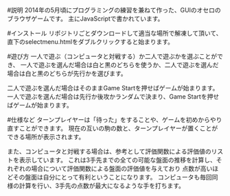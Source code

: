 #説明
2014年の5月頃にプログラミングの練習を兼ねて作った、GUIのオセロのブラウザゲームです。
主にJavaScriptで書かれています。

#インストール
リポジトリごとダウンロードして適当な場所で解凍して頂いて、直下のselectmenu.htmlをダブルクリックすると始まります。

#遊び方
一人で遊ぶ（コンピュータと対戦する）か二人で遊ぶかを選ぶことができ、
一人で遊ぶを選んだ場合は白と黒のどちらを使うか、二人で遊ぶを選んだ場合は白と黒のどちらが先行かを選びます。

二人で遊ぶを選んだ場合はそのままGame Startを押せばゲームが始まります。
一人で遊ぶを選んだ場合は先行か後攻かランダムで決まり、Game Startを押せばゲームが始まります。

#仕様など
ターンプレイヤーは「待った」をすることや、ゲームを初めからやり直すことができます。
現在の互いの駒の数と、ターンプレイヤーが置くことができる場所が表示されます。

また、コンピュータと対戦する場合は、参考として評価関数による評価値のリストを表示しています。
これは3手先までの全ての可能な盤面の推移を計算し、それぞれの場合について評価関数による盤面の評価値を与えており
点数が高いほどその盤面は自分にとって有利ということになります。
コンピュータも毎回同様の計算を行い、3手先の点数が最大になるような手を打ちます。
